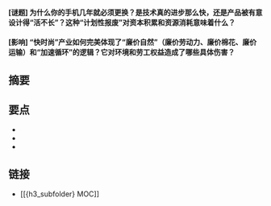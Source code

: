 #### [谜题] 为什么你的手机几年就必须更换？是技术真的进步那么快，还是产品被有意设计得“活不长”？这种“计划性报废”对资本积累和资源消耗意味着什么？


#### [影响] “快时尚”产业如何完美体现了“廉价自然”（廉价劳动力、廉价棉花、廉价运输）和“加速循环”的逻辑？它对环境和劳工权益造成了哪些具体伤害？


## 摘要


## 要点

- 
- 
- 

## 链接

- [[{h3_subfolder} MOC]]
